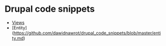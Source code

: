 # Drupal code snippets

 - [Views](https://github.com/dawidnawrot/drupal_code_snippets/blob/master/views.md)
 - [Entity] (https://github.com/dawidnawrot/drupal_code_snippets/blob/master/entity.md)
